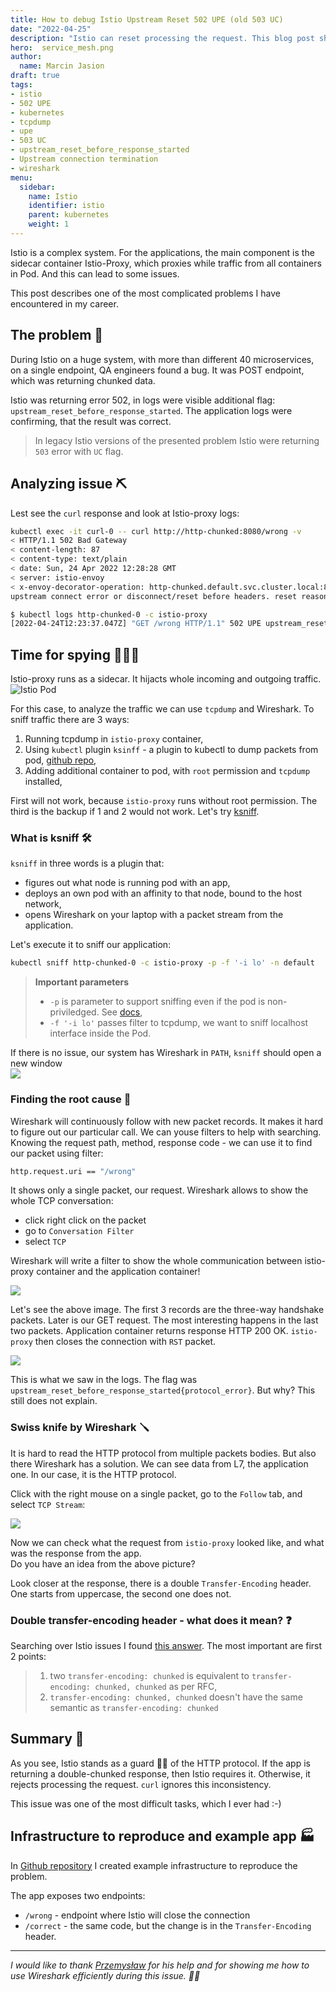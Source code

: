 ```yaml
---
title: How to debug Istio Upstream Reset 502 UPE (old 503 UC)
date: "2022-04-25"
description: "Istio can reset processing the request. This blog post shows how to analyze the issue if logs does not help"
hero:  service_mesh.png
author:
  name: Marcin Jasion
draft: true
tags:
- istio
- 502 UPE
- kubernetes
- tcpdump
- upe
- 503 UC
- upstream_reset_before_response_started 
- Upstream connection termination
- wireshark
menu:
  sidebar:
    name: Istio
    identifier: istio
    parent: kubernetes
    weight: 1
---
```


Istio is a complex system. For the applications, the main component is the sidecar container Istio-Proxy, which proxies while traffic from all containers in Pod. And this can lead to some issues.

This post describes one of the most complicated problems I have encountered in my career.

## The problem 🐛

During Istio on a huge system, with more than different 40 microservices, on a single endpoint, QA engineers found a bug. It was POST endpoint, which was returning chunked data.

Istio was returning error 502, in logs were visible additional flag: `upstream_reset_before_response_started`. The application logs were confirming, that the result was correct.

> In legacy Istio versions of the presented problem Istio were returning `503` error with `UC` flag.

## Analyzing issue ⛏️

Lest see the  `curl` response and look at Istio-proxy logs:
```bash
kubectl exec -it curl-0 -- curl http://http-chunked:8080/wrong -v
< HTTP/1.1 502 Bad Gateway
< content-length: 87
< content-type: text/plain
< date: Sun, 24 Apr 2022 12:28:28 GMT
< server: istio-envoy
< x-envoy-decorator-operation: http-chunked.default.svc.cluster.local:8080/*
upstream connect error or disconnect/reset before headers. reset reason: protocol error

$ kubectl logs http-chunked-0 -c istio-proxy
[2022-04-24T12:23:37.047Z] "GET /wrong HTTP/1.1" 502 UPE upstream_reset_before_response_started{protocol_error} - "-" 0 87 1001 - "-" "curl/7.80.0" "3987a4cb-2e0e-4de6-af66-7e3447600c73" "http-chunked:8080" "10.244.0.17:8080" inbound|8080|| 127.0.0.6:39063 10.244.0.17:8080 10.244.0.14:35500 - default
```

## Time for spying 🕵🏻‍♂️
Istio-proxy runs as a sidecar. It hijacts whole incoming and outgoing traffic.  
![Istio Pod](./istio-pod.png)

For this case, to analyze the traffic we can use `tcpdump` and Wireshark. To sniff traffic there are 3 ways: 
1. Running tcpdump in `istio-proxy` container,
3. Using `kubectl` plugin `ksinff`  - a plugin to kubectl to dump packets from pod, [github repo](https://github.com/eldadru/ksniff),
3. Adding additional container to pod, with `root` permission and `tcpdump`  installed,

First will not work, because `istio-proxy` runs without root permission. The third is the backup if 1 and 2 would not work. Let's try [ksniff](https://github.com/eldadru/ksniff).

### What is ksniff 🛠️

`ksniff` in three words is a plugin that:
* figures  out what node is running pod with an app,
* deploys an own pod with an affinity to that node, bound to the host network,
* opens Wireshark on your laptop with a packet stream from the application.  

Let's execute it to sniff our application:
```bash 
kubectl sniff http-chunked-0 -c istio-proxy -p -f '-i lo' -n default
```

> **Important parameters**
> * `-p` is parameter to support sniffing even if the pod is non-priviledged. See [docs](https://github.com/eldadru/ksniff#non-privileged-and-scratch-pods),  
> * `-f '-i lo'` passes filter to tcpdump, we want to sniff localhost interface inside the Pod.

If there is no issue, our system has Wireshark in `PATH`, `ksniff` should open a new window  
![](./wireshark_init.png)

### Finding the root cause 🔎

Wireshark will continuously follow with new packet records. It makes it hard to figure out our particular call. We can youse filters to help with searching. Knowing the request path, method, response code - we can use it to find our packet using filter:

```bash
http.request.uri == "/wrong"
```
It shows only a single packet, our request. Wireshark allows to show the whole TCP conversation:

* click right click on the packet
* go to `Conversation Filter`
* select `TCP` 
  
Wireshark will write a filter to show the whole communication between istio-proxy container and the application container!

![](./wireshark_convesation_filter.png)

Let's see the above image. The first 3 records are the three-way handshake packets. Later is our GET request.  The most interesting happens in the last two packets. Application container returns response HTTP 200 OK. `istio-proxy` then closes the connection with `RST` packet. 

![](./app_reset.png)

This is what we saw in the logs. The flag was `upstream_reset_before_response_started{protocol_error}`. But why? This still does not explain.

### Swiss knife by Wireshark 🪛
It is hard to read the HTTP protocol from multiple packets bodies. But also there Wireshark has a solution. We can see data from L7, the application one. In our case, it is the HTTP protocol.

Click with the right mouse on a single packet, go to the `Follow` tab, and select `TCP Stream`:

![](./wireshark_tcp_stream.png)

Now we can check what the request from `istio-proxy` looked like, and what was the response from the app.  
Do you have an idea from the above picture?

Look closer at the response, there is a double `Transfer-Encoding` header. One starts from uppercase, the second one does not.

### Double transfer-encoding header - what does it mean? ❓

Searching over Istio issues I found [this answer](https://github.com/istio/istio/issues/24753#issuecomment-656380098). The most important are first 2 points:

> 1. two `transfer-encoding: chunked` is equivalent to `transfer-encoding: chunked, chunked` as per RFC,
> 2. `transfer-encoding: chunked, chunked` doesn't have the same semantic as `transfer-encoding: chunked`

## Summary 📓
As you see, Istio stands as a guard 👮‍♂️ of the HTTP protocol. If the app is returning a double-chunked response, then Istio requires it. Otherwise, it rejects processing the request. `curl` ignores this inconsistency.

This issue was one of the most difficult tasks, which I ever had :-) 
## Infrastructure to reproduce and example app 🏭

In [Github repository](https://github.com/mjasion/istio-upstream-reset) I created example infrastructure to reproduce the problem.

The app exposes two endpoints:

* `/wrong` - endpoint where Istio will close the connection
* `/correct` - the same code, but the change is in the `Transfer-Encoding` header.

---
_I would like to thank [Przemysław](https://www.linkedin.com/in/przemyslaw-ozimkiewicz/) for his help and for showing me how to use Wireshark efficiently during this issue. 🤝🏻_